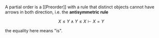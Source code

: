 A partial order is a [[Preorder]] with a rule that distinct objects cannot have arrows in both direction, i.e. the **antisymmetric rule**

$$
X \le Y \land Y\le X \vdash X = Y
$$

the equality here means "is".

